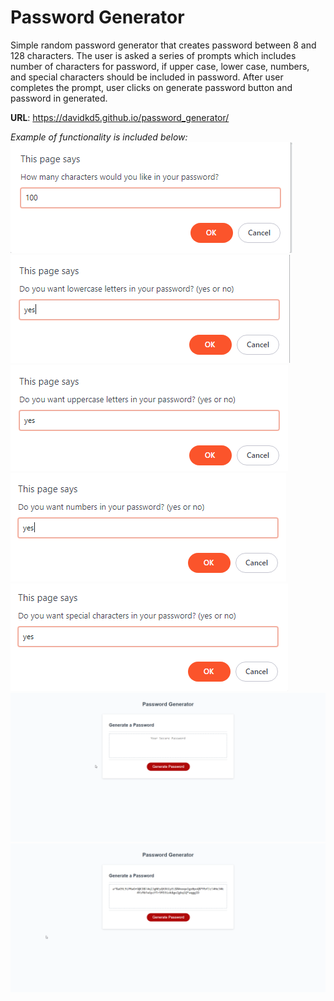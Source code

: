 # Password Generator

Simple random password generator that creates password between 8 and 128 characters. The user is asked a series of prompts which includes number of characters for password, if upper case, lower case, numbers, and special characters should be included in password. After user completes the prompt, user clicks on generate password button and password in generated. 

**URL**: https://davidkd5.github.io/password_generator/

*Example of functionality is included below:*
![](images/image1.png)
![](images/image2.png)
![](images/image3.png)
![](images/image4.png)
![](images/image5.png)
![](images/image6.png)
![](images/image7.png)
